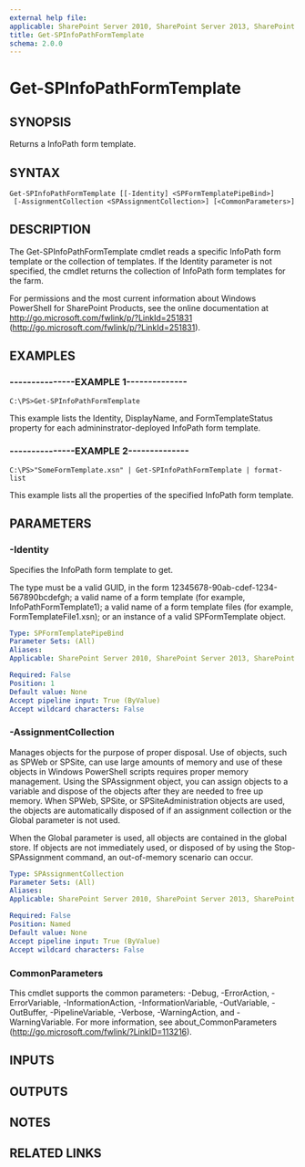 ```yaml
---
external help file: 
applicable: SharePoint Server 2010, SharePoint Server 2013, SharePoint Server 2016
title: Get-SPInfoPathFormTemplate
schema: 2.0.0
---
```


# Get-SPInfoPathFormTemplate

## SYNOPSIS
Returns a InfoPath form template.

## SYNTAX

```
Get-SPInfoPathFormTemplate [[-Identity] <SPFormTemplatePipeBind>]
 [-AssignmentCollection <SPAssignmentCollection>] [<CommonParameters>]
```

## DESCRIPTION
The Get-SPInfoPathFormTemplate cmdlet reads a specific InfoPath form template or the collection of templates.
If the Identity parameter is not specified, the cmdlet returns the collection of InfoPath form templates for the farm.

For permissions and the most current information about Windows PowerShell for SharePoint Products, see the online documentation at http://go.microsoft.com/fwlink/p/?LinkId=251831 (http://go.microsoft.com/fwlink/p/?LinkId=251831).

## EXAMPLES

### ---------------EXAMPLE 1-------------- 
```
C:\PS>Get-SPInfoPathFormTemplate
```

This example lists the Identity, DisplayName, and FormTemplateStatus property for each admininstrator-deployed InfoPath form template.

### ---------------EXAMPLE 2-------------- 
```
C:\PS>"SomeFormTemplate.xsn" | Get-SPInfoPathFormTemplate | format-list
```

This example lists all the properties of the specified InfoPath form template.

## PARAMETERS

### -Identity
Specifies the InfoPath form template to get.

The type must be a valid GUID, in the form 12345678-90ab-cdef-1234-567890bcdefgh; a valid name of a form template (for example, InfoPathFormTemplate1); a valid name of a form template files (for example, FormTemplateFile1.xsn); or an instance of a valid SPFormTemplate object.

```yaml
Type: SPFormTemplatePipeBind
Parameter Sets: (All)
Aliases: 
Applicable: SharePoint Server 2010, SharePoint Server 2013, SharePoint Server 2016

Required: False
Position: 1
Default value: None
Accept pipeline input: True (ByValue)
Accept wildcard characters: False
```

### -AssignmentCollection
Manages objects for the purpose of proper disposal.
Use of objects, such as SPWeb or SPSite, can use large amounts of memory and use of these objects in Windows PowerShell scripts requires proper memory management.
Using the SPAssignment object, you can assign objects to a variable and dispose of the objects after they are needed to free up memory.
When SPWeb, SPSite, or SPSiteAdministration objects are used, the objects are automatically disposed of if an assignment collection or the Global parameter is not used.

When the Global parameter is used, all objects are contained in the global store.
If objects are not immediately used, or disposed of by using the Stop-SPAssignment command, an out-of-memory scenario can occur.

```yaml
Type: SPAssignmentCollection
Parameter Sets: (All)
Aliases: 
Applicable: SharePoint Server 2010, SharePoint Server 2013, SharePoint Server 2016

Required: False
Position: Named
Default value: None
Accept pipeline input: True (ByValue)
Accept wildcard characters: False
```

### CommonParameters
This cmdlet supports the common parameters: -Debug, -ErrorAction, -ErrorVariable, -InformationAction, -InformationVariable, -OutVariable, -OutBuffer, -PipelineVariable, -Verbose, -WarningAction, and -WarningVariable. For more information, see about_CommonParameters (http://go.microsoft.com/fwlink/?LinkID=113216).

## INPUTS

## OUTPUTS

## NOTES

## RELATED LINKS

